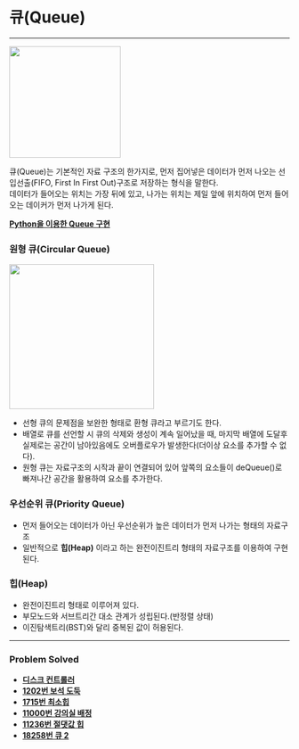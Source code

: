 # 큐(Queue)

------

<img src="https://github.com/ChanghyunRyu/Python_CodingTest_note/assets/83490220/c637d1cb-bf2c-4fc1-8bb8-690a5862fdb9" height="200">

큐(Queue)는 기본적인 자료 구조의 한가지로, 먼저 집어넣은 데이터가 먼저 나오는 선입선출(FIFO, First In First Out)구조로 저장하는 형식을 말한다.  
데이터가 들어오는 위치는 가장 뒤에 있고, 나가는 위치는 제일 앞에 위치하여 먼저 들어오는 데이커가 먼저 나가게 된다.

[**Python을 이용한 Queue 구현**](https://github.com/ChanghyunRyu/Python_CodingTest_note/blob/main/data_structure/queue%26heap/queue.py)

### 원형 큐(Circular Queue)

<img src="https://github.com/ChanghyunRyu/Python_CodingTest_note/assets/83490220/ab01b34b-de1e-4a3a-897a-3c4bc39d05ba" height="260">

- 선형 큐의 문제점을 보완한 형태로 환형 큐라고 부르기도 한다.
- 배열로 큐를 선언할 시 큐의 삭제와 생성이 계속 일어났을 때, 마지막 배열에 도달후 실제로는 공간이 남아있음에도 오버플로우가 발생한다(더이상 요소를 추가할 수 없다).
- 원형 큐는 자료구조의 시작과 끝이 연결되어 있어 앞쪽의 요소들이 deQueue()로 빠져나간 공간을 활용하여 요소를 추가한다.

### 우선순위 큐(Priority Queue)

- 먼저 들어오는 데이터가 아닌 우선순위가 높은 데이터가 먼저 나가는 형태의 자료구조
- 일반적으로 **힙(Heap)** 이라고 하는 완전이진트리 형태의 자료구조를 이용하여 구현된다.

### 힙(Heap)

- 완전이진트리 형태로 이루어져 있다.
- 부모노드와 서브트리간 대소 관계가 성립된다.(반정렬 상태)
- 이진탐색트리(BST)와 달리 중복된 값이 허용된다.

****
### Problem Solved

- [**디스크 컨트롤러**](https://github.com/ChanghyunRyu/Python_CodingTest_note/tree/main/data_structure/queue%26heap/disk_controller)
- [**1202번 보석 도둑**](https://github.com/ChanghyunRyu/Python_CodingTest_note/tree/main/queue%26heap/jewel%20thief)
- [**1715번 최소힙**](https://github.com/ChanghyunRyu/Python_CodingTest_note/tree/main/queue%26heap/1927_min_heap)
- [**11000번 강의실 배정**](https://github.com/ChanghyunRyu/Python_CodingTest_note/tree/main/queue%26heap/classroom%20assignment)
- [**11236번 절댓값 힙**](https://github.com/ChanghyunRyu/Python_CodingTest_note/tree/main/queue%26heap/11286_absolute_heap)
- [**18258번 큐 2**](https://github.com/ChanghyunRyu/Python_CodingTest_note/tree/main/data_structure/queue%26heap/18258_queue_2)